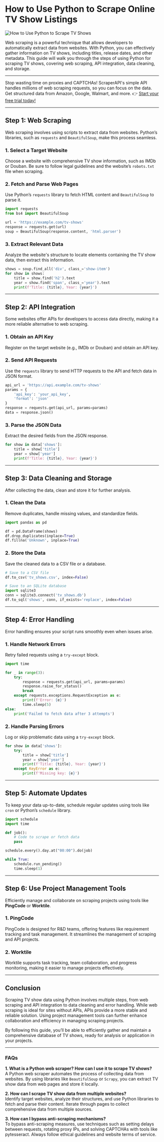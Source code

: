 
# How to Use Python to Scrape Online TV Show Listings

![How to Use Python to Scrape TV Shows](https://cdn-docs-new.pingcode.com/baike/wp-content/uploads/2024/08/af75d231-75bc-48ef-ad87-bbf16c4cdcad.webp)

Web scraping is a powerful technique that allows developers to automatically extract data from websites. With Python, you can effectively gather information on TV shows, including titles, release dates, and other metadata. This guide will walk you through the steps of using Python for scraping TV shows, covering web scraping, API integration, data cleaning, and storage.

---

Stop wasting time on proxies and CAPTCHAs! ScraperAPI's simple API handles millions of web scraping requests, so you can focus on the data. Get structured data from Amazon, Google, Walmart, and more. 👉 [Start your free trial today!](https://bit.ly/Scraperapi)

---

## Step 1: Web Scraping

Web scraping involves using scripts to extract data from websites. Python’s libraries, such as `requests` and `BeautifulSoup`, make this process seamless.

### 1. Select a Target Website
Choose a website with comprehensive TV show information, such as IMDb or Douban. Be sure to follow legal guidelines and the website’s `robots.txt` file when scraping.

### 2. Fetch and Parse Web Pages
Use Python’s `requests` library to fetch HTML content and `BeautifulSoup` to parse it.

```python
import requests
from bs4 import BeautifulSoup

url = 'https://example.com/tv-shows'
response = requests.get(url)
soup = BeautifulSoup(response.content, 'html.parser')
```

### 3. Extract Relevant Data
Analyze the website's structure to locate elements containing the TV show data, then extract this information.

```python
shows = soup.find_all('div', class_='show-item')
for show in shows:
    title = show.find('h2').text
    year = show.find('span', class_='year').text
    print(f'Title: {title}, Year: {year}')
```

---

## Step 2: API Integration

Some websites offer APIs for developers to access data directly, making it a more reliable alternative to web scraping.

### 1. Obtain an API Key
Register on the target website (e.g., IMDb or Douban) and obtain an API key.

### 2. Send API Requests
Use the `requests` library to send HTTP requests to the API and fetch data in JSON format.

```python
api_url = 'https://api.example.com/tv-shows'
params = {
    'api_key': 'your_api_key',
    'format': 'json'
}
response = requests.get(api_url, params=params)
data = response.json()
```

### 3. Parse the JSON Data
Extract the desired fields from the JSON response.

```python
for show in data['shows']:
    title = show['title']
    year = show['year']
    print(f'Title: {title}, Year: {year}')
```

---

## Step 3: Data Cleaning and Storage

After collecting the data, clean and store it for further analysis.

### 1. Clean the Data
Remove duplicates, handle missing values, and standardize fields.

```python
import pandas as pd

df = pd.DataFrame(shows)
df.drop_duplicates(inplace=True)
df.fillna('Unknown', inplace=True)
```

### 2. Store the Data
Save the cleaned data to a CSV file or a database.

```python
# Save to a CSV file
df.to_csv('tv_shows.csv', index=False)

# Save to an SQLite database
import sqlite3
conn = sqlite3.connect('tv_shows.db')
df.to_sql('shows', conn, if_exists='replace', index=False)
```

---

## Step 4: Error Handling

Error handling ensures your script runs smoothly even when issues arise.

### 1. Handle Network Errors
Retry failed requests using a `try-except` block.

```python
import time

for _ in range(3):
    try:
        response = requests.get(api_url, params=params)
        response.raise_for_status()
        break
    except requests.exceptions.RequestException as e:
        print(f'Error: {e}')
        time.sleep(5)
else:
    print('Failed to fetch data after 3 attempts')
```

### 2. Handle Parsing Errors
Log or skip problematic data using a `try-except` block.

```python
for show in data['shows']:
    try:
        title = show['title']
        year = show['year']
        print(f'Title: {title}, Year: {year}')
    except KeyError as e:
        print(f'Missing key: {e}')
```

---

## Step 5: Automate Updates

To keep your data up-to-date, schedule regular updates using tools like `cron` or Python’s `schedule` library.

```python
import schedule
import time

def job():
    # Code to scrape or fetch data
    pass

schedule.every().day.at("00:00").do(job)

while True:
    schedule.run_pending()
    time.sleep(1)
```

---

## Step 6: Use Project Management Tools

Efficiently manage and collaborate on scraping projects using tools like **PingCode** or **Worktile**.

### 1. **PingCode**
PingCode is designed for R&D teams, offering features like requirement tracking and task management. It streamlines the management of scraping and API projects.

### 2. **Worktile**
Worktile supports task tracking, team collaboration, and progress monitoring, making it easier to manage projects effectively.

---

## Conclusion

Scraping TV show data using Python involves multiple steps, from web scraping and API integration to data cleaning and error handling. While web scraping is ideal for sites without APIs, APIs provide a more stable and reliable solution. Using project management tools can further enhance collaboration and efficiency in managing scraping projects.

By following this guide, you’ll be able to efficiently gather and maintain a comprehensive database of TV shows, ready for analysis or application in your projects.

---

### FAQs

**1. What is a Python web scraper? How can I use it to scrape TV shows?**  
A Python web scraper automates the process of collecting data from websites. By using libraries like `BeautifulSoup` or `Scrapy`, you can extract TV show data from web pages and store it locally.

**2. How can I scrape TV show data from multiple websites?**  
Identify target websites, analyze their structures, and use Python libraries to fetch and parse their content. Iterate through pages to collect comprehensive data from multiple sources.

**3. How can I bypass anti-scraping mechanisms?**  
To bypass anti-scraping measures, use techniques such as setting delays between requests, rotating proxy IPs, and solving CAPTCHAs with tools like pytesseract. Always follow ethical guidelines and website terms of service.
